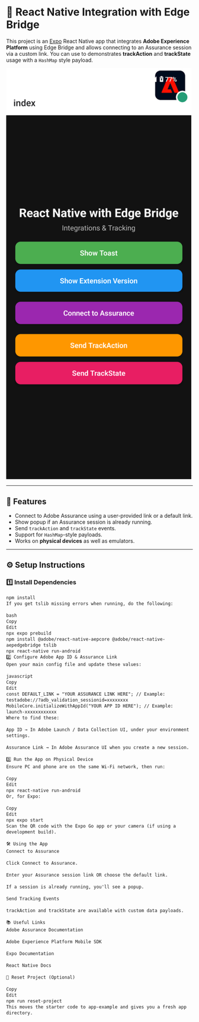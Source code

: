 # 📱 React Native Integration with Edge Bridge

This project is an [Expo](https://expo.dev) React Native app that integrates **Adobe Experience Platform** using Edge Bridge and allows connecting to an Assurance session via a custom link.
You can use to demonstrates **trackAction** and **trackState** usage with a `HashMap` style payload.

<img src="./React_native_edge_bridge.png" alt="React Native Edge Bridge" width="500"/>

---

## 🚀 Features
- Connect to Adobe Assurance using a user-provided link or a default link.
- Show popup if an Assurance session is already running.
- Send `trackAction` and `trackState` events.
- Support for `HashMap`-style payloads.
- Works on **physical devices** as well as emulators.

---

## ⚙️ Setup Instructions

### 1️⃣ Install Dependencies
```
npm install
If you get tslib missing errors when running, do the following:

bash
Copy
Edit
npx expo prebuild
npm install @adobe/react-native-aepcore @adobe/react-native-aepedgebridge tslib
npx react-native run-android
2️⃣ Configure Adobe App ID & Assurance Link
Open your main config file and update these values:

javascript
Copy
Edit
const DEFAULT_LINK = "YOUR ASSURANCE LINK HERE"; // Example: testadobe://?adb_validation_sessionid=xxxxxxxx
MobileCore.initializeWithAppId("YOUR APP ID HERE"); // Example: launch-xxxxxxxxxxxx
Where to find these:

App ID → In Adobe Launch / Data Collection UI, under your environment settings.

Assurance Link → In Adobe Assurance UI when you create a new session.

3️⃣ Run the App on Physical Device
Ensure PC and phone are on the same Wi-Fi network, then run:

Copy
Edit
npx react-native run-android
Or, for Expo:

Copy
Edit
npx expo start
Scan the QR code with the Expo Go app or your camera (if using a development build).

🛠 Using the App
Connect to Assurance

Click Connect to Assurance.

Enter your Assurance session link OR choose the default link.

If a session is already running, you'll see a popup.

Send Tracking Events

trackAction and trackState are available with custom data payloads.

📚 Useful Links
Adobe Assurance Documentation

Adobe Experience Platform Mobile SDK

Expo Documentation

React Native Docs

🧹 Reset Project (Optional)

Copy
Edit
npm run reset-project
This moves the starter code to app-example and gives you a fresh app directory.